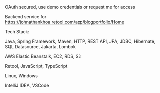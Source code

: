 OAuth secured, use demo credentials or request me for access

Backend service for https://johnathankhoa.retool.com/app/blogportfolio/Home

Tech Stack:

Java, Spring Framework, Maven, HTTP, REST API, JPA, JDBC, Hibernate, SQL Datasource, Jakarta, Lombok

AWS Elastic Beanstalk, EC2, RDS, S3

Retool, JavaScript, TypeScript

Linux, Windows

IntelliJ IDEA, VSCode
